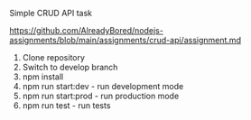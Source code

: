 Simple CRUD API task

https://github.com/AlreadyBored/nodejs-assignments/blob/main/assignments/crud-api/assignment.md

1. Clone repository
2. Switch to develop branch
3. npm install
4. npm run start:dev - run development mode
5. npm run start:prod - run production mode
6. npm run test - run tests
